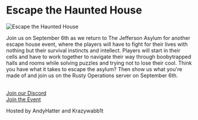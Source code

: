 # Escape the Haunted House

<div class="grid sm:grid-cols-2 gap-4">
  <div>
    <img src="https://articles.rustyoperations.net/news/server-event-oct-6-banner.jpg" alt="Escape the Haunted House">
  </div>
  <div>
    <p>Join us on September 6th as we return to The Jefferson Asylum for another escape house event, where the players will have to fight for their lives with nothing but their survival instincts and intellect. Players will start in their cells and have to work together to navigate their way through boobytrapped halls and rooms while solving puzzles and trying not to lose their cool. Think you have what it takes to escape the asylum? Then show us what you're made of and join us on the Rusty Operations server on September 6th.</p>
    <br>
    <a href=https://discord.gg/5VKTm5upwA>Join our Discord</a><br>
    <a href=https://discord.com/events/651455552517570586/1141002321157963777>Join the Event</a>
    <p>Hosted by AndyHatter and Krazywabb1t</p>
  </div>
</div>

